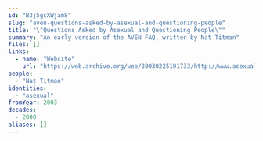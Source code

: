 ```yaml
---
id: "B3j5gcXWjam8"
slug: "aven-questions-asked-by-asexual-and-questioning-people"
title: "\"Questions Asked by Asexual and Questioning People\""
summary: "An early version of the AVEN FAQ, written by Nat Titman"
files: []
links:
  - name: "Website"
    url: "https://web.archive.org/web/20030225191733/http://www.asexuality.org:80/bigfaq.htm"
people:
  - "Nat Titman"
identities:
  - "asexual"
fromYear: 2003
decades:
  - 2000
aliases: []
---
```

